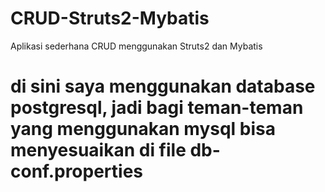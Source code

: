 # CRUD-Struts2-Mybatis
Aplikasi sederhana CRUD menggunakan Struts2 dan Mybatis

# di sini saya menggunakan database postgresql, jadi bagi teman-teman yang menggunakan mysql bisa menyesuaikan di file db-conf.properties
